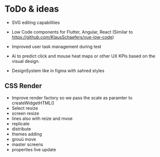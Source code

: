 # ToDo & ideas


- SVG editing capabilities

- Low Code components for Flutter, Angular, React (Similar to https://github.com/KlausSchaefers/vue-low-code)

- Improved user task management during test

- Ai to predict click and mouse heat maps or other UX KPIs based on the visual design.

- DesignSystem like in figma with sahred styles
## CSS Render
 - Improve render factory so we pass the scale as paramter to createWidgetHTML()
 - Select resize
 - screen resize
 - lines also with reize and mvoe
 - replicate
 - distribute
 - themes adding
 - grouü move
 - master screens
 - properties live update
